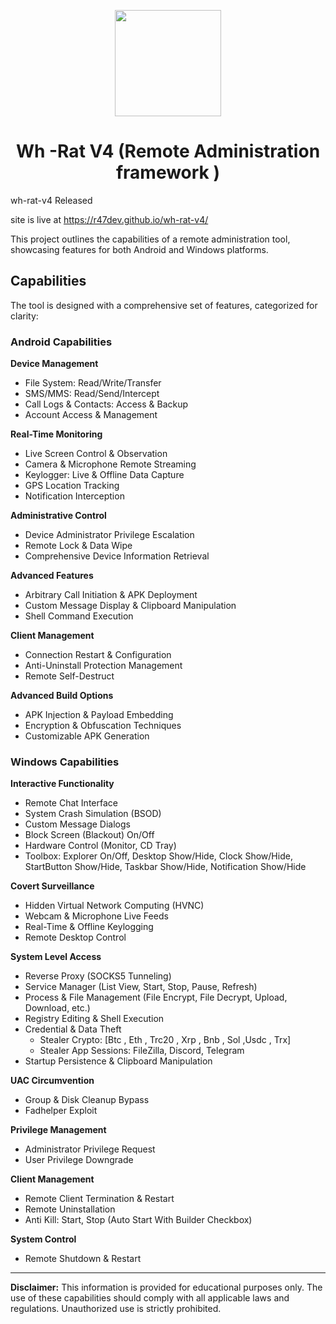 <p align="center">
<img src="https://r47dev.github.io/wh-rat-v4/res/ratlogo.png" height="170"><br>
  
<h1 align="center">  Wh -Rat V4 (Remote Administration framework )</h1> 

wh-rat-v4 Released

site is live at https://r47dev.github.io/wh-rat-v4/ 

This project outlines the capabilities of a remote administration tool, showcasing features for both Android and Windows platforms.

## Capabilities

The tool is designed with a comprehensive set of features, categorized for clarity:

### Android Capabilities

**Device Management**

* File System: Read/Write/Transfer
* SMS/MMS: Read/Send/Intercept
* Call Logs & Contacts: Access & Backup
* Account Access & Management

**Real-Time Monitoring**

* Live Screen Control & Observation
* Camera & Microphone Remote Streaming
* Keylogger: Live & Offline Data Capture
* GPS Location Tracking
* Notification Interception

**Administrative Control**

* Device Administrator Privilege Escalation
* Remote Lock & Data Wipe
* Comprehensive Device Information Retrieval

**Advanced Features**

* Arbitrary Call Initiation & APK Deployment
* Custom Message Display & Clipboard Manipulation
* Shell Command Execution

**Client Management**

* Connection Restart & Configuration
* Anti-Uninstall Protection Management
* Remote Self-Destruct

**Advanced Build Options**

* APK Injection & Payload Embedding
* Encryption & Obfuscation Techniques
* Customizable APK Generation


### Windows Capabilities

**Interactive Functionality**

* Remote Chat Interface
* System Crash Simulation (BSOD)
* Custom Message Dialogs
* Block Screen (Blackout) On/Off
* Hardware Control (Monitor, CD Tray)
* Toolbox: Explorer On/Off, Desktop Show/Hide, Clock Show/Hide, StartButton Show/Hide, Taskbar Show/Hide, Notification Show/Hide

**Covert Surveillance**

* Hidden Virtual Network Computing (HVNC)
* Webcam & Microphone Live Feeds
* Real-Time & Offline Keylogging
* Remote Desktop Control

**System Level Access**

* Reverse Proxy (SOCKS5 Tunneling)
* Service Manager (List View, Start, Stop, Pause, Refresh)
* Process & File Management (File Encrypt, File Decrypt, Upload, Download, etc.)
* Registry Editing & Shell Execution
* Credential & Data Theft
    * Stealer Crypto: [Btc , Eth , Trc20 , Xrp , Bnb , Sol ,Usdc , Trx]
    * Stealer App Sessions: FileZilla, Discord, Telegram
* Startup Persistence & Clipboard Manipulation

**UAC Circumvention**

* Group & Disk Cleanup Bypass
* Fadhelper Exploit

**Privilege Management**

* Administrator Privilege Request
* User Privilege Downgrade

**Client Management**

* Remote Client Termination & Restart
* Remote Uninstallation
* Anti Kill: Start, Stop (Auto Start With Builder Checkbox)

**System Control**

* Remote Shutdown & Restart

---

**Disclaimer:** This information is provided for educational purposes only. The use of these capabilities should comply with all applicable laws and regulations. Unauthorized use is strictly prohibited.
